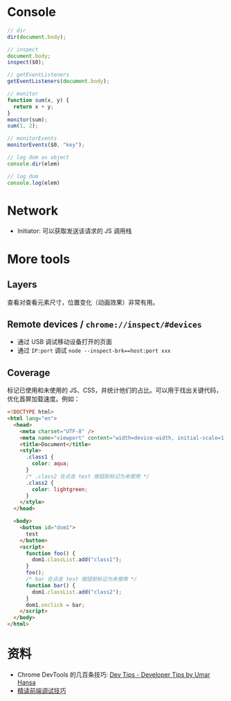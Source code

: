 # Console

```js
// dir
dir(document.body);

// inspect
document.body;
inspect($0);

// getEventListeners
getEventListeners(document.body);

// monitor
function sum(x, y) {
  return x + y;
}
monitor(sum);
sum(1, 2);

// monitorEvents
monitorEvents($0, "key");

// log dom as object
console.dir(elem)

// log dom
console.log(elem)
```

# Network

-   Initiator: 可以获取发送该请求的 JS 调用栈

# More tools

## Layers

查看对查看元素尺寸，位置变化（动画效果）非常有用。

## Remote devices / `chrome://inspect/#devices`

-   通过 USB 调试移动设备打开的页面
-   通过 `IP:port` 调试 `node --inspect-brk==host:port xxx`

## Coverage

标记已使用和未使用的 JS、CSS，并统计他们的占比。可以用于找出关键代码，优化首屏加载速度。例如：

```html
<!DOCTYPE html>
<html lang="en">
  <head>
    <meta charset="UTF-8" />
    <meta name="viewport" content="width=device-width, initial-scale=1.0" />
    <title>Document</title>
    <style>
      .class1 {
        color: aqua;
      }
      /* .class2 在点击 test 按钮前标记为未使用 */
      .class2 {
        color: lightgreen;
      }
    </style>
  </head>

  <body>
    <button id="dom1">
      test
    </button>
    <script>
      function foo() {
        dom1.classList.add("class1");
      }
      foo();
      /* bar 在点击 test 按钮前标记为未使用 */
      function bar() {
        dom1.classList.add("class2");
      }
      dom1.onclick = bar;
    </script>
  </body>
</html>
```

# 资料

-   Chrome DevTools 的几百条技巧: [Dev Tips - Developer Tips by Umar Hansa](https://umaar.com/dev-tips/)
-   [精读前端调试技巧](https://github.com/dt-fe/weekly/blob/v2/011.%E7%B2%BE%E8%AF%BB%E5%89%8D%E7%AB%AF%E8%B0%83%E8%AF%95%E6%8A%80%E5%B7%A7.md)
